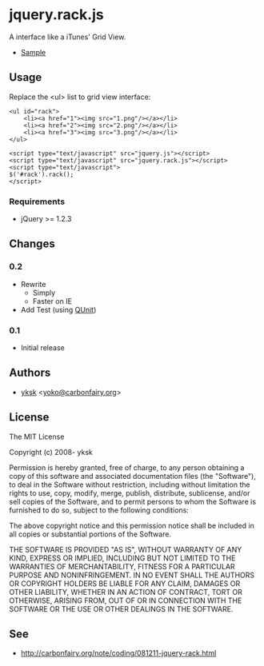 jquery.rack.js
==============

A interface like a iTunes' Grid View.

- [Sample](http://codefairy.org/misc/jquery.rack.js/sample/)

## Usage
Replace the &lt;ul&gt; list to grid view interface:

	<ul id="rack">
		<li><a href="1"><img src="1.png"/></a></li>
		<li><a href="2"><img src="2.png"/></a></li>
		<li><a href="3"><img src="3.png"/></a></li>
	</ul>
	
	<script type="text/javascript" src="jquery.js"></script>
	<script type="text/javascript" src="jquery.rack.js"></script>
	<script type="text/javascript">
	$('#rack').rack();
	</script>

### Requirements
- jQuery >= 1.2.3

## Changes
### 0.2
- Rewrite
  - Simply
  - Faster on IE
- Add Test (using [QUnit](http://docs.jquery.com/QUnit))

### 0.1
- Initial release

## Authors
- [yksk](http://twitter.com/yksk) <<yoko@carbonfairy.org>>

## License
The MIT License

Copyright (c) 2008- yksk

Permission is hereby granted, free of charge, to any person obtaining a copy
of this software and associated documentation files (the "Software"), to deal
in the Software without restriction, including without limitation the rights
to use, copy, modify, merge, publish, distribute, sublicense, and/or sell
copies of the Software, and to permit persons to whom the Software is
furnished to do so, subject to the following conditions:

The above copyright notice and this permission notice shall be included in
all copies or substantial portions of the Software.

THE SOFTWARE IS PROVIDED "AS IS", WITHOUT WARRANTY OF ANY KIND, EXPRESS OR
IMPLIED, INCLUDING BUT NOT LIMITED TO THE WARRANTIES OF MERCHANTABILITY,
FITNESS FOR A PARTICULAR PURPOSE AND NONINFRINGEMENT. IN NO EVENT SHALL THE
AUTHORS OR COPYRIGHT HOLDERS BE LIABLE FOR ANY CLAIM, DAMAGES OR OTHER
LIABILITY, WHETHER IN AN ACTION OF CONTRACT, TORT OR OTHERWISE, ARISING FROM,
OUT OF OR IN CONNECTION WITH THE SOFTWARE OR THE USE OR OTHER DEALINGS IN
THE SOFTWARE.

## See
- <http://carbonfairy.org/note/coding/081211-jquery-rack.html>
